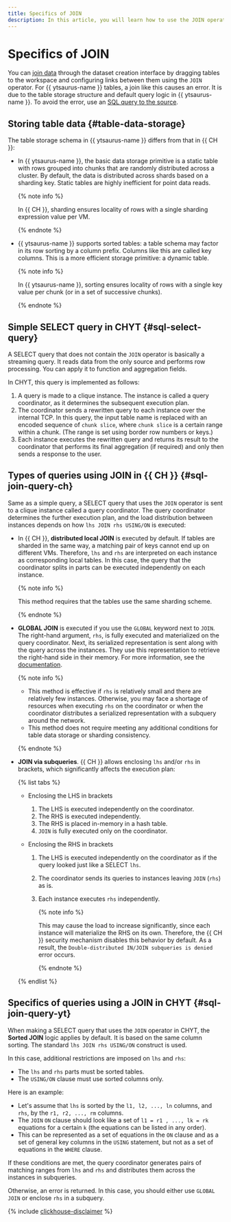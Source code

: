 ```yaml
---
title: Specifics of JOIN
description: In this article, you will learn how to use the JOIN operator and discover various JOIN query types in {{ CH }}.
---
```


# Specifics of JOIN

You can [join data](../../../dataset/create-dataset.md#links) through the dataset creation interface by dragging tables to the workspace and configuring links between them using the `JOIN` operator. For {{ ytsaurus-name }} tables, a join like this causes an error. It is due to the table storage structure and default query logic in {{ ytsaurus-name }}. To avoid the error, use an [SQL query to the source](../../../dataset/create-dataset.md#add-data).

## Storing table data {#table-data-storage}

The table storage schema in {{ ytsaurus-name }} differs from that in {{ CH }}:

* In {{ ytsaurus-name }}, the basic data storage primitive is a static table with rows grouped into chunks that are randomly distributed across a cluster. By default, the data is distributed across shards based on a sharding key. Static tables are highly inefficient for point data reads.

  {% note info %}

  In {{ CH }}, sharding ensures locality of rows with a single sharding expression value per VM.

  {% endnote %}

* {{ ytsaurus-name }} supports sorted tables: a table schema may factor in its row sorting by a column prefix. Columns like this are called key columns. This is a more efficient storage primitive: a dynamic table.

  {% note info %}

  In {{ ytsaurus-name }}, sorting ensures locality of rows with a single key value per chunk (or in a set of successive chunks).

  {% endnote %}

## Simple SELECT query in CHYT {#sql-select-query}

A SELECT query that does not contain the `JOIN` operator is basically a streaming query. It reads data from the only source and performs row processing. You can apply it to function and aggregation fields.

In CHYT, this query is implemented as follows:

1. A query is made to a clique instance. The instance is called a query coordinator, as it determines the subsequent execution plan.
1. The coordinator sends a rewritten query to each instance over the internal TCP. In this query, the input table name is replaced with an encoded sequence of `chunk slice`, where `chunk slice` is a certain range within a chunk. (The range is set using border row numbers or keys.)
1. Each instance executes the rewritten query and returns its result to the coordinator that performs its final aggregation (if required) and only then sends a response to the user.

## Types of queries using JOIN in {{ CH }} {#sql-join-query-ch}

Same as a simple query, a SELECT query that uses the `JOIN` operator is sent to a clique instance called a query coordinator. The query coordinator determines the further execution plan, and the load distribution between instances depends on how `lhs JOIN rhs USING/ON` is executed:

* In {{ CH }}, **distributed local JOIN** is executed by default. If tables are sharded in the same way, a matching pair of keys cannot end up on different VMs. Therefore, `lhs` and `rhs` are interpreted on each instance as corresponding local tables. In this case, the query that the coordinator splits in parts can be executed independently on each instance.

  {% note info %}

  This method requires that the tables use the same sharding scheme.

  {% endnote %}

* **GLOBAL JOIN** is executed if you use the `GLOBAL` keyword next to `JOIN`. The right-hand argument, `rhs`, is fully executed and materialized on the query coordinator. Next, its serialized representation is sent along with the query across the instances. They use this representation to retrieve the right-hand side in their memory. For more information, see the [documentation](https://clickhouse.com/docs/en/sql-reference/operators/in#distributed-subqueries).

  {% note info %}

  * This method is effective if `rhs` is relatively small and there are relatively few instances. Otherwise, you may face a shortage of resources when executing `rhs` on the coordinator or when the coordinator distributes a serialized representation with a subquery around the network.
  * This method does not require meeting any additional conditions for table data storage or sharding consistency.

  {% endnote %}

* **JOIN via subqueries**. {{ CH }} allows enclosing `lhs` and/or `rhs` in brackets, which significantly affects the execution plan:

  {% list tabs %}

  - Enclosing the LHS in brackets

    1. The LHS is executed independently on the coordinator.
    1. The RHS is executed independently.
    1. The RHS is placed in-memory in a hash table.
    1. `JOIN` is fully executed only on the coordinator.

  - Enclosing the RHS in brackets

    1. The LHS is executed independently on the coordinator as if the query looked just like a SELECT `lhs`.
    1. The coordinator sends its queries to instances leaving `JOIN` (`rhs`) as is.
    1. Each instance executes `rhs` independently.

       {% note info %}

       This may cause the load to increase significantly, since each instance will materialize the RHS on its own. Therefore, the {{ CH }} security mechanism disables this behavior by default. As a result, the `Double-distributed IN/JOIN subqueries is denied` error occurs.

       {% endnote %}

  {% endlist %}

## Specifics of queries using a JOIN in CHYT {#sql-join-query-yt}

When making a SELECT query that uses the `JOIN` operator in CHYT, the **Sorted JOIN** logic applies by default. It is based on the same column sorting. The standard `lhs JOIN rhs USING/ON` construct is used.

In this case, additional restrictions are imposed on `lhs` and `rhs`:

* The `lhs` and `rhs` parts must be sorted tables.
* The `USING/ON` clause must use sorted columns only.

Here is an example:

* Let's assume that `lhs` is sorted by the `l1, l2, ..., ln` columns, and `rhs`, by the `r1, r2, ..., rm` columns.
* The `JOIN` `ON` clause should look like a set of `l1 = r1 , ..., lk = rk` equations for a certain `k` (the equations can be listed in any order).
* This can be represented as a set of equations in the `ON` clause and as a set of general key columns in the `USING` statement, but not as a set of equations in the `WHERE` clause.

If these conditions are met, the query coordinator generates pairs of matching ranges from `lhs` and `rhs` and distributes them across the instances in subqueries.

Otherwise, an error is returned. In this case, you should either use `GLOBAL JOIN` or enclose `rhs` in a subquery.

{% include [clickhouse-disclaimer](../../../../_includes/clickhouse-disclaimer.md) %}
